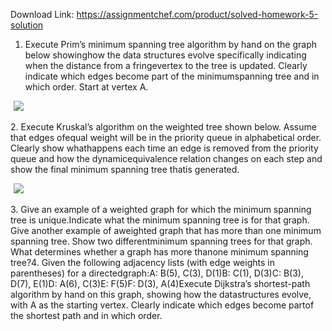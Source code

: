 Download Link: https://assignmentchef.com/product/solved-homework-5-solution
<br>
1. Execute Prim’s minimum spanning tree algorithm by hand on the graph below showinghow the data structures evolve specifically indicating when the distance from a fringevertex to the tree is updated. Clearly indicate which edges become part of the minimumspanning tree and in which order. Start at vertex A.

<img decoding="async" data-recalc-dims="1" data-src="https://i0.wp.com/www.ankitcodinghub.com/wp-content/uploads/2017/06/638.png?w=980&amp;ssl=1" class="aligncenter lazyload" src="data:image/gif;base64,R0lGODlhAQABAAAAACH5BAEKAAEALAAAAAABAAEAAAICTAEAOw==">

 <noscript>

  <img decoding="async" class="aligncenter" src="https://i0.wp.com/www.ankitcodinghub.com/wp-content/uploads/2017/06/638.png?w=980&amp;ssl=1" data-recalc-dims="1">

 </noscript>2. Execute Kruskal’s algorithm on the weighted tree shown below. Assume that edges ofequal weight will be in the priority queue in alphabetical order. Clearly show whathappens each time an edge is removed from the priority queue and how the dynamicequivalence relation changes on each step and show the final minimum spanning tree thatis generated.

<img decoding="async" data-recalc-dims="1" data-src="https://i0.wp.com/www.ankitcodinghub.com/wp-content/uploads/2017/06/566.png?w=980&amp;ssl=1" class="aligncenter lazyload" src="data:image/gif;base64,R0lGODlhAQABAAAAACH5BAEKAAEALAAAAAABAAEAAAICTAEAOw==">

 <noscript>

  <img decoding="async" class="aligncenter" src="https://i0.wp.com/www.ankitcodinghub.com/wp-content/uploads/2017/06/566.png?w=980&amp;ssl=1" data-recalc-dims="1">

 </noscript>3. Give an example of a weighted graph for which the minimum spanning tree is unique.Indicate what the minimum spanning tree is for that graph. Give another example of aweighted graph that has more than one minimum spanning tree. Show two differentminimum spanning trees for that graph. What determines whether a graph has more thanone minimum spanning tree?4. Given the following adjacency lists (with edge weights in parentheses) for a directedgraph:A: B(5), C(3), D(1)B: C(1), D(3)C: B(3), D(7), E(1)D: A(6), C(3)E: F(5)F: D(3), A(4)Execute Dijkstra’s shortest-path algorithm by hand on this graph, showing how the datastructures evolve, with A as the starting vertex. Clearly indicate which edges become partof the shortest path and in which order.